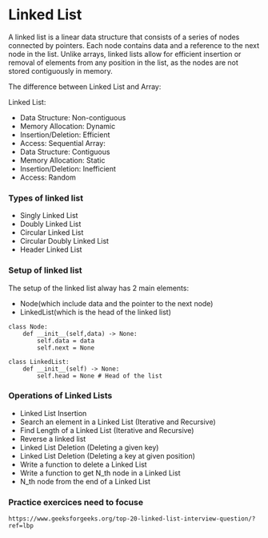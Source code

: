 # Linked List 

A linked list is a linear data structure that consists of a series of nodes connected by pointers. Each node contains data and a reference to the next node in the list. Unlike arrays, linked lists allow for efficient insertion or removal of elements from any position in the list, as the nodes are not stored contiguously in memory.

The difference between Linked List and Array:

Linked List:
- Data Structure: Non-contiguous
- Memory Allocation: Dynamic
- Insertion/Deletion: Efficient
- Access: Sequential
Array:
- Data Structure: Contiguous
- Memory Allocation: Static
- Insertion/Deletion: Inefficient
- Access: Random

### Types of linked list
- Singly Linked List
- Doubly Linked List
- Circular Linked List
- Circular Doubly Linked List
- Header Linked List

### Setup of linked list
The setup of the linked list alway has 2 main elements:
- Node(which include data and the pointer to the next node)
- LinkedList(which is the head of the linked list)

```
class Node:
    def __init__(self,data) -> None:
        self.data = data
        self.next = None

class LinkedList:
    def __init__(self) -> None:
        self.head = None # Head of the list
```



### Operations of Linked Lists
- Linked List Insertion
- Search an element in a Linked List (Iterative and Recursive)
- Find Length of a Linked List (Iterative and Recursive)
- Reverse a linked list
- Linked List Deletion (Deleting a given key)
- Linked List Deletion (Deleting a key at given position)
- Write a function to delete a Linked List
- Write a function to get N_th node in a Linked List
- N_th node from the end of a Linked List

### Practice exercices need to focuse
```
https://www.geeksforgeeks.org/top-20-linked-list-interview-question/?ref=lbp
```